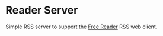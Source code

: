 # Reader Server
Simple RSS server to support the [Free Reader](https://github.com/markbernard/reader) RSS web client.
